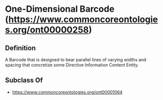 # One-Dimensional Barcode (https://www.commoncoreontologies.org/ont00000258)

## Definition
A Barcode that is designed to bear parallel lines of varying widths and spacing that concretize some Directive Information Content Entity.

## Subclass Of
- https://www.commoncoreontologies.org/ont00001064

